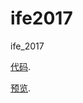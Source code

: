 # ife2017
ife_2017

 [代码](https://coding.net/u/ppyuex/p/ife/git).
 
 [预览](http://ppyuex.coding.me/ife/).
